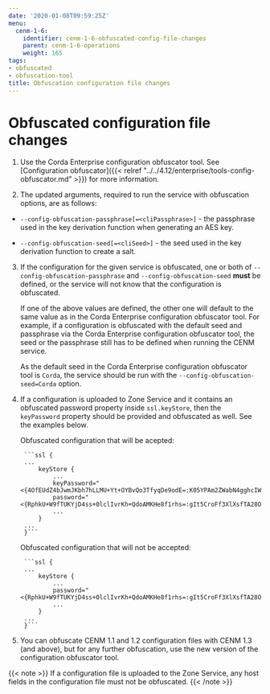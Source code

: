```yaml
---
date: '2020-01-08T09:59:25Z'
menu:
  cenm-1-6:
    identifier: cenm-1-6-obfuscated-config-file-changes
    parent: cenm-1-6-operations
    weight: 165
tags:
- obfuscated
- obfuscation-tool
title: Obfuscation configuration file changes
---
```

# Obfuscated configuration file changes

1. Use the Corda Enterprise configuration obfuscator tool. See [Configuration obfuscator]({{< relref "../../4.12/enterprise/tools-config-obfuscator.md" >}}) for more information.

2. The updated arguments, required to run the service with obfuscation options, are as follows:

* `--config-obfuscation-passphrase[=<cliPassphrase>]` - the passphrase used in the key derivation function when generating an AES key.

* `--config-obfuscation-seed[=<cliSeed>]` - the seed used in the key derivation function to create a salt.

3. If the configuration for the given service is obfuscated, one or both of `--config-obfuscation-passphrase` and `--config-obfuscation-seed` **must** be defined, or the service will not know that the configuration is obfuscated.

    If one of the above values are defined, the other one will default to the same value as in the Corda Enterprise configuration obfuscator tool. For example, if a configuration is obfuscated with the default seed and passphrase via the Corda Enterprise configuration obfuscator tool, the seed or the passphrase still has to be defined when running the CENM service.

    As the default seed in the Corda Enterprise configuration obfuscator tool is `Corda`, the service should be run with the `--config-obfuscation-seed=Corda` option.
4. If a configuration is uploaded to Zone Service and it contains an obfuscated password property inside `ssl.keyStore`, then the `keyPassword` property should be provided and obfuscated as well. See the examples below.

    Obfuscated configuration that will be acepted:

        ```ssl {
        ...
            keyStore {
                ...
                keyPassword="<{4OfEUdZ4bJwmJKbh7hLLMU+Yt+OYBvQo3TfyqDe9odE=:K05YPAm2ZWabN4gghcIWkCqDxmPPVmiR}>"
                password="<{RphkU+W9fTUKYjD4ss+0lclIvrKh+QdoAMKHe8f1rhs=:gIt5CroFf3XlXsfTA28O3btzlP+JYXXV}>"
                ...
            }
        ...
        }```

    Obfuscated configuration that will not be accepted:


        ```ssl {
        ...
            keyStore {
                ...
                password="<{RphkU+W9fTUKYjD4ss+0lclIvrKh+QdoAMKHe8f1rhs=:gIt5CroFf3XlXsfTA28O3btzlP+JYXXV}>"
                ...
            }
        ...
        }```

5. You can obfuscate CENM 1.1 and 1.2 configuration files with CENM 1.3 (and above), but for any further obfuscation, use the new version of the configuration obfuscator tool.

{{< note >}}
If a configuration file is uploaded to the Zone Service, any host fields in the configuration file must not be obfuscated.
{{< /note >}}
